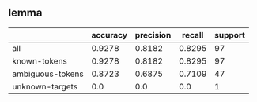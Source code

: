 
## lemma

|                  | accuracy | precision | recall | support |
|------------------|----------|-----------|--------|---------|
| all              | 0.9278   | 0.8182    | 0.8295 | 97      |
| known-tokens     | 0.9278   | 0.8182    | 0.8295 | 97      |
| ambiguous-tokens | 0.8723   | 0.6875    | 0.7109 | 47      |
| unknown-targets  | 0.0      | 0.0       | 0.0    | 1       |

